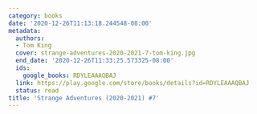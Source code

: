 ```yaml
---
category: books
date: '2020-12-26T11:13:18.244548-08:00'
metadata:
  authors:
  - Tom King
  cover: strange-adventures-2020-2021-7-tom-king.jpg
  end_date: '2020-12-26T11:33:25.573325-08:00'
  ids:
    google_books: RDYLEAAAQBAJ
  link: https://play.google.com/store/books/details?id=RDYLEAAAQBAJ
  status: read
title: 'Strange Adventures (2020-2021) #7'
---
```

